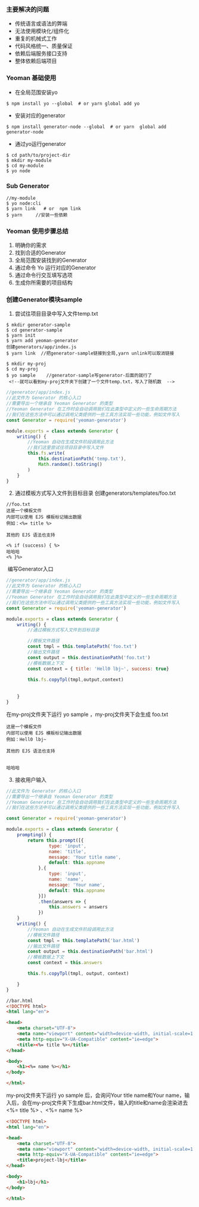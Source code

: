 ### 主要解决的问题
- 传统语言或语法的弊端
- 无法使用模块化/组件化
- 重复的机械式工作
- 代码风格统一、质量保证
- 依赖后端服务接口支持
- 整体依赖后端项目
### Yeoman 基础使用
- 在全局范围安装yo
````
$ npm install yo --global  # or yarn global add yo
````
- 安装对应的generator
````
$ npm install generator-node --global  # or yarn  global add generator-node
````
- 通过yo运行generator
````
$ cd path/to/project-dir
$ mkdir my-module
$ cd my-module
$ yo node
````
### Sub Generator
````
//my-module
$ yo node:cli
$ yarn link   # or  npm link
$ yarn     //安装一些依赖
````
### Yeoman 使用步骤总结
1. 明确你的需求
2. 找到合适的Generator
3. 全局范围安装找到的Generator
4. 通过命令 Yo 运行对应的Generator
5. 通过命令行交互填写选项
6. 生成你所需要的项目结构
### 创建Generator模块sample

1. 尝试往项目目录中写入文件temp.txt

````
$ mkdir generator-sample
$ cd generator-sample
$ yarn init
$ yarn add yeoman-generator
创建generators/app/index.js
$ yarn link  //把generator-sample链接到全局,yarn unlink可以取消链接

$ mkdir my-proj
$ cd my-proj
$ yo sample    //generator-sample写generator-后面的就行了
 <!--就可以看到my-proj文件夹下创建了一个文件temp.txt，写入了随机数  -->
````

````javascript
//generator/app/index.js
//此文件为 Generator 的核心入口
//需要导出一个继承自 Yeoman Generator 的类型
//Yeoman Generator 在工作时会自动调用我们在此类型中定义的一些生命周期方法
//我们在这些方法中可以通过调用父类提供的一些工具方法实现一些功能，例如文件写入
const Generator = require('yeoman-generator')

module.exports = class extends Generator {
    writing() {
  		//Yeoman 自动在生成文件阶段调用此方法
        //我们这里尝试往项目目录中写入文件
        this.fs.write(
            this.destinationPath('temp.txt'),
            Math.random().toString()
        )
    }
}
````



2. 通过模板方式写入文件到目标目录
    创建generators/templates/foo.txt

````
//foo.txt
这是一个模板文件
内部可以使用 EJS 模板标记输出数据
例如：<%= title %>

其他的 EJS 语法也支持

<% if (success) { %>
哈哈哈
<% }%>
````

​	编写Generator入口

````javascript
//generator/app/index.js
//此文件为 Generator 的核心入口
//需要导出一个继承自 Yeoman Generator 的类型
//Yeoman Generator 在工作时会自动调用我们在此类型中定义的一些生命周期方法
//我们在这些方法中可以通过调用父类提供的一些工具方法实现一些功能，例如文件写入
const Generator = require('yeoman-generator')

module.exports = class extends Generator {
    writing() {
        //通过模板方式写入文件到目标目录

        //模板文件路径
        const tmpl = this.templatePath('foo.txt')
        //输出文件路径
        const output = this.destinationPath('foo.txt')
        //模板数据上下文
        const context = { title: 'Hell0 lbj~', success: true}
        
        this.fs.copyTpl(tmpl,output,context)
    
    
    }
}
````



在my-proj文件夹下运行 yo sample ，my-proj文件夹下会生成 foo.txt

````
这是一个模板文件
内部可以使用 EJS 模板标记输出数据
例如：Hell0 lbj~

其他的 EJS 语法也支持


哈哈哈
````

3. 接收用户输入

````javascript
//此文件为 Generator 的核心入口
//需要导出一个继承自 Yeoman Generator 的类型
//Yeoman Generator 在工作时会自动调用我们在此类型中定义的一些生命周期方法
//我们在这些方法中可以通过调用父类提供的一些工具方法实现一些功能，例如文件写入

const Generator = require('yeoman-generator')

module.exports = class extends Generator {
    prompting() {
        return this.prompt([{
                type: 'input',
                name: 'title',
                message: 'Your title name',
                default: this.appname
            },{
                type: 'input',
                name: 'name',
                message: 'Your name',
                default: this.appname
            }])
            .then(answers => {
                this.answers = answers
            })
    }
    writing() {
        //Yeoman 自动在生成文件阶段调用此方法
        //模板文件路径
        const tmpl = this.templatePath('bar.html')
        //输出文件路径
        const output = this.destinationPath('bar.html')
        //模板数据上下文
        const context = this.answers

        this.fs.copyTpl(tmpl, output, context)

    }
}
````

````html
//bar.html
<!DOCTYPE html>
<html lang="en">

<head>
    <meta charset="UTF-8">
    <meta name="viewport" content="width=device-width, initial-scale=1.0">
    <meta http-equiv="X-UA-Compatible" content="ie=edge">
    <title><%= title %></title>
</head>

<body>
    <h1><%= name %></h1>
</body>

</html>
````

my-proj文件夹下运行 yo sample 后，会询问Your title name和Your name，输入后，会在my-proj文件夹下生成bar.html文件，输入的title和name会渲染进去<%= title %> 、<%= name %>

````html
<!DOCTYPE html>
<html lang="en">

<head>
    <meta charset="UTF-8">
    <meta name="viewport" content="width=device-width, initial-scale=1.0">
    <meta http-equiv="X-UA-Compatible" content="ie=edge">
    <title>project-lbj</title>
</head>

<body>
    <h1>lbj</h1>
</body>

</html>
````

